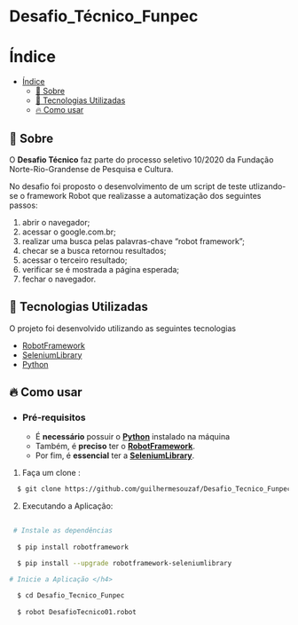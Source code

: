 # Desafio_Técnico_Funpec

# Índice

- [Índice](#índice)
  - [:bookmark: Sobre](#bookmark-sobre)
  - [:rocket: Tecnologias Utilizadas](#rocket-tecnologias-utilizadas)
  - [:fire: Como usar](#fire-como-usar)

<a id="sobre"></a>

## :bookmark: Sobre

O <strong>Desafio Técnico</strong> faz parte do processo seletivo 10/2020 da Fundação Norte-Rio-Grandense de Pesquisa e Cultura.

No desafio foi proposto o desenvolvimento de um script de teste utlizando-se o framework Robot que realizasse a automatização dos seguintes passos:

1. abrir o navegador;
2. acessar o google.com.br;
3. realizar uma busca pelas palavras-chave “robot framework”;
4. checar se a busca retornou resultados;
5. acessar o terceiro resultado;
6. verificar se é mostrada a página esperada;
7. fechar o navegador.

<a id="documentacao"></a>

## :rocket: Tecnologias Utilizadas

O projeto foi desenvolvido utilizando as seguintes tecnologias

- [RobotFramework](https://robotframework.org/)
- [SeleniumLibrary](https://robotframework.org/SeleniumLibrary/SeleniumLibrary.html)
- [Python](https://www.python.org/)


## :fire: Como usar

- ### **Pré-requisitos**

  - É **necessário** possuir o **[Python](https://www.python.org/)** instalado na máquina
  - Também, é **preciso** ter o **[RobotFramework](https://robotframework.org/)**.
  - Por fim, é **essencial** ter a **[SeleniumLibrary](https://robotframework.org/SeleniumLibrary/SeleniumLibrary.html)**.

1. Faça um clone :

```sh
  $ git clone https://github.com/guilhermesouzaf/Desafio_Tecnico_Funpec
```

2. Executando a Aplicação:

```sh
  
 # Instale as dependências
 
  $ pip install robotframework

  $ pip install --upgrade robotframework-seleniumlibrary

# Inicie a Aplicação </h4>
  
  $ cd Desafio_Tecnico_Funpec
  
  $ robot DesafioTecnico01.robot

 
```

